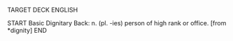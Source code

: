 TARGET DECK
ENGLISH

START
Basic
Dignitary
Back: n. (pl. -ies) person of high rank or office. [from *dignity]
END

